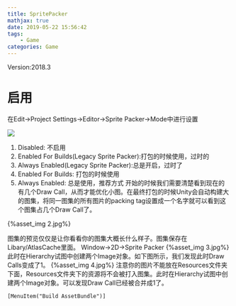 ```yaml
---
title: SpritePacker
mathjax: true
date: 2019-05-22 15:56:42
tags:
    - Game
categories: Game
---
```

Version:2018.3
# 启用
在Edit->Project Settings->Editor->Sprite Packer->Mode中进行设置

![](1.jpg)
1. Disabled: 不启用
2. Enabled For Builds(Legacy Sprite Packer):打包的时候使用，过时的
3. Always Enabled(Legacy Sprite Packer):总是开启，过时了
4. Enabled For Builds: 打包的时候使用
5. Always Enabled: 总是使用，推荐方式
开始的时候我们需要清楚看到现在的有几个Draw Call，从而才能优化小图。在最终打包的时候Unity会自动构建大的图集，将同一图集的所有图片的packing tag设置成一个名字就可以看到这个图集占几个Draw Call了。

{%asset_img 2.jpg%}

图集的预览仅仅是让你看看你的图集大概长什么样子。图集保存在Libary/AtlasCache里面。
Window->2D->Sprite Packer
{%asset_img 3.jpg%}
此时在Hierarchy试图中创建两个Image对象。如下图所示，我们发现此时Draw Calls变成了1。
{%asset_img 4.jpg%}
注意你的图片不能放在Resources文件夹下面，Resources文件夹下的资源将不会被打入图集。此时在Hierarchy试图中创建两个Image对象。可以发现Draw Call已经被合并成1了。

```CSharp
[MenuItem("Build AssetBundle")]

```